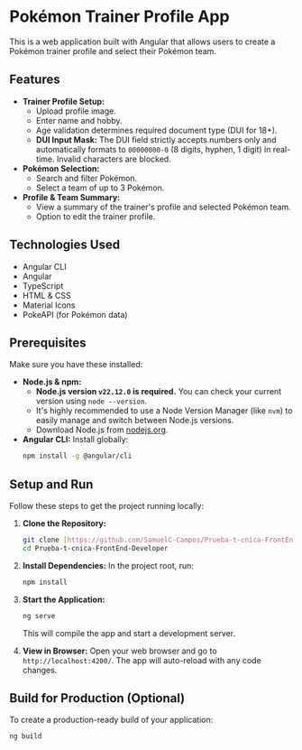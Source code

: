 # Pokémon Trainer Profile App

This is a web application built with Angular that allows users to create a Pokémon trainer profile and select their Pokémon team.

## Features

* **Trainer Profile Setup:**
    * Upload profile image.
    * Enter name and hobby.
    * Age validation determines required document type (DUI for 18+).
    * **DUI Input Mask:** The DUI field strictly accepts numbers only and automatically formats to `00000000-0` (8 digits, hyphen, 1 digit) in real-time. Invalid characters are blocked.
* **Pokémon Selection:**
    * Search and filter Pokémon.
    * Select a team of up to 3 Pokémon.
* **Profile & Team Summary:**
    * View a summary of the trainer's profile and selected Pokémon team.
    * Option to edit the trainer profile.

## Technologies Used

* Angular CLI
* Angular
* TypeScript
* HTML & CSS
* Material Icons
* PokeAPI (for Pokémon data)

## Prerequisites

Make sure you have these installed:

* **Node.js & npm:**
    * **Node.js version `v22.12.0` is required.** You can check your current version using `node --version`.
    * It's highly recommended to use a Node Version Manager (like `nvm`) to easily manage and switch between Node.js versions.
    * Download Node.js from [nodejs.org](https://nodejs.org/).
* **Angular CLI:** Install globally:
    ```bash
    npm install -g @angular/cli
    ```

## Setup and Run

Follow these steps to get the project running locally:

1.  **Clone the Repository:**
    ```bash
    git clone [https://github.com/SamuelC-Campos/Prueba-t-cnica-FrontEnd-Developer.git](https://github.com/SamuelC-Campos/Prueba-t-cnica-FrontEnd-Developer.git)
    cd Prueba-t-cnica-FrontEnd-Developer
    ```

2.  **Install Dependencies:**
    In the project root, run:
    ```bash
    npm install
    ```

3.  **Start the Application:**
    ```bash
    ng serve
    ```
    This will compile the app and start a development server.

4.  **View in Browser:**
    Open your web browser and go to `http://localhost:4200/`. The app will auto-reload with any code changes.

## Build for Production (Optional)

To create a production-ready build of your application:

```bash
ng build